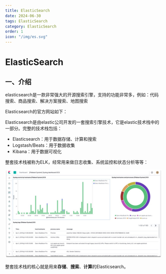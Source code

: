 ```yaml
---
title: ElasticSearch
date: 2024-06-30
tags: ElasticSearch
category: ElasticSearch
order: 1
icon: "/img/es.svg"
---
```


<!--more--->

# ElasticSearch

## 一、介绍

elasticsearch是一款非常强大的开源搜索引擎，支持的功能非常多，例如：代码搜索、商品搜索、解决方案搜索、地图搜索

<!-- more -->

Elasticsearch的官方网站如下：

<VPCard
  title="ElasticSearch"
  desc="ElasticSearch官网"
  logo="/img/es.svg"
  link="https://www.elastic.co/cn/elasticsearch"
  background="rgba(253, 230, 138, 0.15)"
/>

Elasticsearch是由elastic公司开发的一套搜索引擎技术，它是elastic技术栈中的一部分。完整的技术栈包括：

- Elasticsearch：用于数据存储、计算和搜索
- Logstash/Beats：用于数据收集
- Kibana：用于数据可视化

整套技术栈被称为ELK，经常用来做日志收集、系统监控和状态分析等等：

![](/image/es/es1.png)

整套技术栈的核心就是用来**存储**、**搜索**、**计算**的Elasticsearch。

